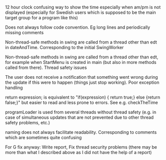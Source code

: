 12 hour clock confusing way to show the time especially when am/pm is not displayed (especially for Swedish users which is supposed to be the main target group for a program like this)

Does not always follow code convention. Eg long lines and periodically missing comments

Non-thread-safe methods in swing are called from a thread other than edt in dateAndTime. Corresponding to the initial SwingWorker

Non-thread-safe methods in swing are called from a thread other than edt, for example when StartMenu is created in main (but also in more methods called from there). Thread safety issues

The user does not receive a notification that something went wrong during the update if this were to happen (things just stop working). Poor exception handling

return expression; is equivalent to "if(expression) { return true;} else {return false;}" but easier to read and less prone to errors. See e.g. checkTheTime

programLoader is used from several threads without thread safety (e.g. in case of simultaneous updates that are not prevented due to other thread safety problems, etc.)

naming does not always facilitate readability. Corresponding to comments which are sometimes quite confusing

For G fix anyway: Write report, Fix thread security problems (there may be more than what I described above as I did not have the help of a report)
